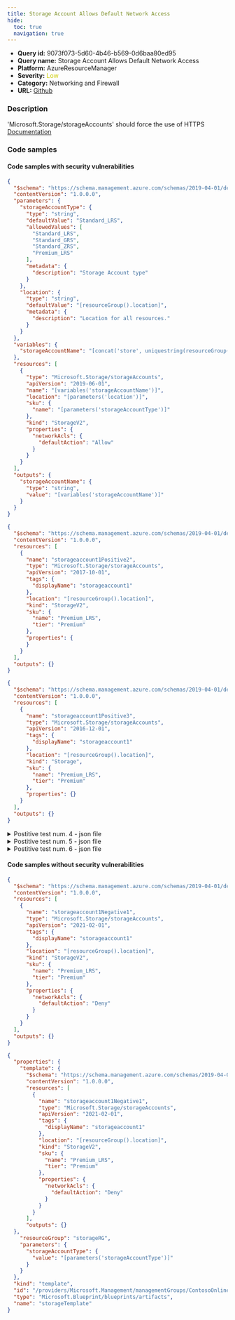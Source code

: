 ```yaml
---
title: Storage Account Allows Default Network Access
hide:
  toc: true
  navigation: true
---
```


<style>
  .highlight .hll {
    background-color: #ff171742;
  }
  .md-content {
    max-width: 1100px;
    margin: 0 auto;
  }
</style>

-   **Query id:** 9073f073-5d60-4b46-b569-0d6baa80ed95
-   **Query name:** Storage Account Allows Default Network Access
-   **Platform:** AzureResourceManager
-   **Severity:** <span style="color:#CC0">Low</span>
-   **Category:** Networking and Firewall
-   **URL:** [Github](https://github.com/Checkmarx/kics/tree/master/assets/queries/azureResourceManager/storage_account_allows_network_default_access)

### Description
'Microsoft.Storage/storageAccounts' should force the use of HTTPS<br>
[Documentation](https://docs.microsoft.com/en-us/azure/templates/microsoft.storage/storageaccounts?tabs=json#storageaccountpropertiescreateparameters-object)

### Code samples
#### Code samples with security vulnerabilities
```json title="Postitive test num. 1 - json file" hl_lines="41"
{
  "$schema": "https://schema.management.azure.com/schemas/2019-04-01/deploymentTemplate.json#",
  "contentVersion": "1.0.0.0",
  "parameters": {
    "storageAccountType": {
      "type": "string",
      "defaultValue": "Standard_LRS",
      "allowedValues": [
        "Standard_LRS",
        "Standard_GRS",
        "Standard_ZRS",
        "Premium_LRS"
      ],
      "metadata": {
        "description": "Storage Account type"
      }
    },
    "location": {
      "type": "string",
      "defaultValue": "[resourceGroup().location]",
      "metadata": {
        "description": "Location for all resources."
      }
    }
  },
  "variables": {
    "storageAccountName": "[concat('store', uniquestring(resourceGroup().id))]"
  },
  "resources": [
    {
      "type": "Microsoft.Storage/storageAccounts",
      "apiVersion": "2019-06-01",
      "name": "[variables('storageAccountName')]",
      "location": "[parameters('location')]",
      "sku": {
        "name": "[parameters('storageAccountType')]"
      },
      "kind": "StorageV2",
      "properties": {
        "networkAcls": {
          "defaultAction": "Allow"
        }
      }
    }
  ],
  "outputs": {
    "storageAccountName": {
      "type": "string",
      "value": "[variables('storageAccountName')]"
    }
  }
}

```
```json title="Postitive test num. 2 - json file" hl_lines="18"
{
  "$schema": "https://schema.management.azure.com/schemas/2019-04-01/deploymentTemplate.json#",
  "contentVersion": "1.0.0.0",
  "resources": [
    {
      "name": "storageaccount1Positive2",
      "type": "Microsoft.Storage/storageAccounts",
      "apiVersion": "2017-10-01",
      "tags": {
        "displayName": "storageaccount1"
      },
      "location": "[resourceGroup().location]",
      "kind": "StorageV2",
      "sku": {
        "name": "Premium_LRS",
        "tier": "Premium"
      },
      "properties": {
      }
    }
  ],
  "outputs": {}
}

```
```json title="Postitive test num. 3 - json file" hl_lines="8"
{
  "$schema": "https://schema.management.azure.com/schemas/2019-04-01/deploymentTemplate.json#",
  "contentVersion": "1.0.0.0",
  "resources": [
    {
      "name": "storageaccount1Positive3",
      "type": "Microsoft.Storage/storageAccounts",
      "apiVersion": "2016-12-01",
      "tags": {
        "displayName": "storageaccount1"
      },
      "location": "[resourceGroup().location]",
      "kind": "Storage",
      "sku": {
        "name": "Premium_LRS",
        "tier": "Premium"
      },
      "properties": {}
    }
  ],
  "outputs": {}
}

```
<details><summary>Postitive test num. 4 - json file</summary>

```json hl_lines="43"
{
  "properties": {
    "template": {
      "$schema": "https://schema.management.azure.com/schemas/2019-04-01/deploymentTemplate.json#",
      "contentVersion": "1.0.0.0",
      "parameters": {
        "storageAccountType": {
          "type": "string",
          "defaultValue": "Standard_LRS",
          "allowedValues": [
            "Standard_LRS",
            "Standard_GRS",
            "Standard_ZRS",
            "Premium_LRS"
          ],
          "metadata": {
            "description": "Storage Account type"
          }
        },
        "location": {
          "type": "string",
          "defaultValue": "[resourceGroup().location]",
          "metadata": {
            "description": "Location for all resources."
          }
        }
      },
      "variables": {
        "storageAccountName": "[concat('store', uniquestring(resourceGroup().id))]"
      },
      "resources": [
        {
          "type": "Microsoft.Storage/storageAccounts",
          "apiVersion": "2019-06-01",
          "name": "[variables('storageAccountName')]",
          "location": "[parameters('location')]",
          "sku": {
            "name": "[parameters('storageAccountType')]"
          },
          "kind": "StorageV2",
          "properties": {
            "networkAcls": {
              "defaultAction": "Allow"
            }
          }
        }
      ],
      "outputs": {
        "storageAccountName": {
          "type": "string",
          "value": "[variables('storageAccountName')]"
        }
      }
    },
    "resourceGroup": "storageRG",
    "parameters": {
      "storageAccountType": {
        "value": "[parameters('storageAccountType')]"
      }
    }
  },
  "kind": "template",
  "id": "/providers/Microsoft.Management/managementGroups/ContosoOnlineGroup/providers/Microsoft.Blueprint/blueprints/simpleBlueprint/artifacts/storageTemplate",
  "type": "Microsoft.Blueprint/blueprints/artifacts",
  "name": "storageTemplate"
}

```
</details>
<details><summary>Postitive test num. 5 - json file</summary>

```json hl_lines="20"
{
  "properties": {
    "template": {
      "$schema": "https://schema.management.azure.com/schemas/2019-04-01/deploymentTemplate.json#",
      "contentVersion": "1.0.0.0",
      "resources": [
        {
          "name": "storageaccount1Positive2",
          "type": "Microsoft.Storage/storageAccounts",
          "apiVersion": "2017-10-01",
          "tags": {
            "displayName": "storageaccount1"
          },
          "location": "[resourceGroup().location]",
          "kind": "StorageV2",
          "sku": {
            "name": "Premium_LRS",
            "tier": "Premium"
          },
          "properties": {
          }
        }
      ],
      "outputs": {}
    },
    "resourceGroup": "storageRG",
    "parameters": {
      "storageAccountType": {
        "value": "[parameters('storageAccountType')]"
      }
    }
  },
  "kind": "template",
  "id": "/providers/Microsoft.Management/managementGroups/ContosoOnlineGroup/providers/Microsoft.Blueprint/blueprints/simpleBlueprint/artifacts/storageTemplate",
  "type": "Microsoft.Blueprint/blueprints/artifacts",
  "name": "storageTemplate"
}

```
</details>
<details><summary>Postitive test num. 6 - json file</summary>

```json hl_lines="10"
{
  "properties": {
    "template": {
      "$schema": "https://schema.management.azure.com/schemas/2019-04-01/deploymentTemplate.json#",
      "contentVersion": "1.0.0.0",
      "resources": [
        {
          "name": "storageaccount1Positive3",
          "type": "Microsoft.Storage/storageAccounts",
          "apiVersion": "2016-12-01",
          "tags": {
            "displayName": "storageaccount1"
          },
          "location": "[resourceGroup().location]",
          "kind": "Storage",
          "sku": {
            "name": "Premium_LRS",
            "tier": "Premium"
          },
          "properties": {}
        }
      ],
      "outputs": {}
  },
    "resourceGroup": "storageRG",
    "parameters": {
      "storageAccountType": {
        "value": "[parameters('storageAccountType')]"
      }
    }
  },
  "kind": "template",
  "id": "/providers/Microsoft.Management/managementGroups/ContosoOnlineGroup/providers/Microsoft.Blueprint/blueprints/simpleBlueprint/artifacts/storageTemplate",
  "type": "Microsoft.Blueprint/blueprints/artifacts",
  "name": "storageTemplate"
}

```
</details>


#### Code samples without security vulnerabilities
```json title="Negative test num. 1 - json file"
{
  "$schema": "https://schema.management.azure.com/schemas/2019-04-01/deploymentTemplate.json#",
  "contentVersion": "1.0.0.0",
  "resources": [
    {
      "name": "storageaccount1Negative1",
      "type": "Microsoft.Storage/storageAccounts",
      "apiVersion": "2021-02-01",
      "tags": {
        "displayName": "storageaccount1"
      },
      "location": "[resourceGroup().location]",
      "kind": "StorageV2",
      "sku": {
        "name": "Premium_LRS",
        "tier": "Premium"
      },
      "properties": {
        "networkAcls": {
          "defaultAction": "Deny"
        }
      }
    }
  ],
  "outputs": {}
}

```
```json title="Negative test num. 2 - json file"
{
  "properties": {
    "template": {
      "$schema": "https://schema.management.azure.com/schemas/2019-04-01/deploymentTemplate.json#",
      "contentVersion": "1.0.0.0",
      "resources": [
        {
          "name": "storageaccount1Negative1",
          "type": "Microsoft.Storage/storageAccounts",
          "apiVersion": "2021-02-01",
          "tags": {
            "displayName": "storageaccount1"
          },
          "location": "[resourceGroup().location]",
          "kind": "StorageV2",
          "sku": {
            "name": "Premium_LRS",
            "tier": "Premium"
          },
          "properties": {
            "networkAcls": {
              "defaultAction": "Deny"
            }
          }
        }
      ],
      "outputs": {}
  },
    "resourceGroup": "storageRG",
    "parameters": {
      "storageAccountType": {
        "value": "[parameters('storageAccountType')]"
      }
    }
  },
  "kind": "template",
  "id": "/providers/Microsoft.Management/managementGroups/ContosoOnlineGroup/providers/Microsoft.Blueprint/blueprints/simpleBlueprint/artifacts/storageTemplate",
  "type": "Microsoft.Blueprint/blueprints/artifacts",
  "name": "storageTemplate"
}

```
